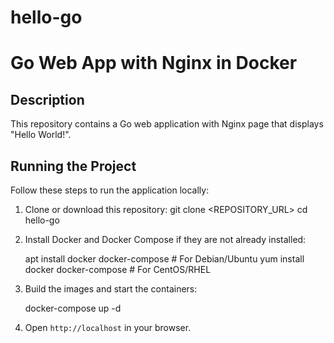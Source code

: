 # hello-go
# Go Web App with Nginx in Docker

## Description
This repository contains a Go web application with Nginx page that displays "Hello World!".

## Running the Project

Follow these steps to run the application locally:

1. Clone or download this repository:
   git clone <REPOSITORY_URL>
   cd hello-go
   
2. Install Docker and Docker Compose if they are not already installed:
   
   apt install docker docker-compose  # For Debian/Ubuntu
   yum install docker docker-compose  # For CentOS/RHEL
   
3. Build the images and start the containers:
   
   docker-compose up -d
   
4. Open `http://localhost` in your browser.

